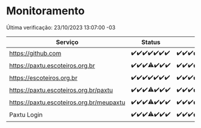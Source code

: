 # Monitoramento

Última verificação: 23/10/2023 13:07:00 -03

|Serviço|Status|Últimas 24h|
|---|---|---|
|https://github.com|<span title="2023-10-16: OK=24">✔️</span><span title="2023-10-17: OK=24">✔️</span><span title="2023-10-18: OK=24">✔️</span><span title="2023-10-19: OK=24">✔️</span><span title="2023-10-20: OK=24">✔️</span><span title="2023-10-21: OK=24">✔️</span><span title="2023-10-22: OK=17">✔️</span>|<span title="22/10/2023 14:03:00 -03 : 200">✔️</span><span title="22/10/2023 15:06:00 -03 : 200">✔️</span><span title="22/10/2023 16:05:00 -03 : 200">✔️</span><span title="22/10/2023 17:04:00 -03 : 200">✔️</span><span title="22/10/2023 18:03:00 -03 : 200">✔️</span><span title="22/10/2023 19:03:00 -03 : 200">✔️</span><span title="22/10/2023 20:04:00 -03 : 200">✔️</span><span title="22/10/2023 21:29:00 -03 : 200">✔️</span><span title="22/10/2023 22:41:00 -03 : 200">✔️</span><span title="22/10/2023 23:15:00 -03 : 200">✔️</span><span title="23/10/2023 00:06:00 -03 : 200">✔️</span><span title="23/10/2023 01:07:00 -03 : 200">✔️</span><span title="23/10/2023 02:06:00 -03 : 200">✔️</span><span title="23/10/2023 03:08:00 -03 : 200">✔️</span><span title="23/10/2023 04:06:00 -03 : 200">✔️</span><span title="23/10/2023 05:09:00 -03 : 200">✔️</span><span title="23/10/2023 06:06:00 -03 : 200">✔️</span><span title="23/10/2023 07:06:00 -03 : 200">✔️</span><span title="23/10/2023 08:03:00 -03 : 200">✔️</span><span title="23/10/2023 09:11:00 -03 : 200">✔️</span><span title="23/10/2023 10:09:00 -03 : 200">✔️</span><span title="23/10/2023 11:05:00 -03 : 200">✔️</span><span title="23/10/2023 12:06:00 -03 : 200">✔️</span><span title="23/10/2023 13:07:00 -03 : 200">✔️</span>|
|https://paxtu.escoteiros.org.br|<span title="2023-10-16: OK=24">✔️</span><span title="2023-10-17: OK=24">✔️</span><span title="2023-10-18: OK=24">✔️</span><span title="2023-10-19: OK=23, Falhas=1">⚠️</span><span title="2023-10-20: OK=24">✔️</span><span title="2023-10-21: OK=24">✔️</span><span title="2023-10-22: OK=17">✔️</span>|<span title="22/10/2023 14:03:00 -03 : 200">✔️</span><span title="22/10/2023 15:06:00 -03 : 200">✔️</span><span title="22/10/2023 16:05:00 -03 : 200">✔️</span><span title="22/10/2023 17:04:00 -03 : 200">✔️</span><span title="22/10/2023 18:03:00 -03 : 200">✔️</span><span title="22/10/2023 19:03:00 -03 : 200">✔️</span><span title="22/10/2023 20:04:00 -03 : 200">✔️</span><span title="22/10/2023 21:29:00 -03 : 200">✔️</span><span title="22/10/2023 22:41:00 -03 : 200">✔️</span><span title="22/10/2023 23:15:00 -03 : 200">✔️</span><span title="23/10/2023 00:06:00 -03 : 200">✔️</span><span title="23/10/2023 01:07:00 -03 : 200">✔️</span><span title="23/10/2023 02:06:00 -03 : 200">✔️</span><span title="23/10/2023 03:08:00 -03 : 200">✔️</span><span title="23/10/2023 04:06:00 -03 : 200">✔️</span><span title="23/10/2023 05:09:00 -03 : 200">✔️</span><span title="23/10/2023 06:06:00 -03 : 200">✔️</span><span title="23/10/2023 07:06:00 -03 : 200">✔️</span><span title="23/10/2023 08:03:00 -03 : 200">✔️</span><span title="23/10/2023 09:11:00 -03 : 200">✔️</span><span title="23/10/2023 10:09:00 -03 : 200">✔️</span><span title="23/10/2023 11:05:00 -03 : 200">✔️</span><span title="23/10/2023 12:06:00 -03 : 200">✔️</span><span title="23/10/2023 13:07:00 -03 : 200">✔️</span>|
|https://escoteiros.org.br|<span title="2023-10-16: OK=24">✔️</span><span title="2023-10-17: OK=24">✔️</span><span title="2023-10-18: OK=24">✔️</span><span title="2023-10-19: OK=24">✔️</span><span title="2023-10-20: OK=24">✔️</span><span title="2023-10-21: OK=24">✔️</span><span title="2023-10-22: OK=17">✔️</span>|<span title="22/10/2023 14:03:00 -03 : 200">✔️</span><span title="22/10/2023 15:06:00 -03 : 200">✔️</span><span title="22/10/2023 16:05:00 -03 : 200">✔️</span><span title="22/10/2023 17:04:00 -03 : 200">✔️</span><span title="22/10/2023 18:03:00 -03 : 200">✔️</span><span title="22/10/2023 19:03:00 -03 : 200">✔️</span><span title="22/10/2023 20:04:00 -03 : 200">✔️</span><span title="22/10/2023 21:29:00 -03 : 200">✔️</span><span title="22/10/2023 22:41:00 -03 : 200">✔️</span><span title="22/10/2023 23:15:00 -03 : 200">✔️</span><span title="23/10/2023 00:06:00 -03 : 200">✔️</span><span title="23/10/2023 01:07:00 -03 : 200">✔️</span><span title="23/10/2023 02:06:00 -03 : 200">✔️</span><span title="23/10/2023 03:08:00 -03 : 200">✔️</span><span title="23/10/2023 04:06:00 -03 : 200">✔️</span><span title="23/10/2023 05:09:00 -03 : 200">✔️</span><span title="23/10/2023 06:06:00 -03 : 200">✔️</span><span title="23/10/2023 07:06:00 -03 : 200">✔️</span><span title="23/10/2023 08:03:00 -03 : 200">✔️</span><span title="23/10/2023 09:11:00 -03 : 200">✔️</span><span title="23/10/2023 10:09:00 -03 : 200">✔️</span><span title="23/10/2023 11:05:00 -03 : 200">✔️</span><span title="23/10/2023 12:06:00 -03 : 200">✔️</span><span title="23/10/2023 13:07:00 -03 : 200">✔️</span>|
|https://paxtu.escoteiros.org.br/paxtu|<span title="2023-10-16: OK=24">✔️</span><span title="2023-10-17: OK=24">✔️</span><span title="2023-10-18: OK=24">✔️</span><span title="2023-10-19: OK=23, Falhas=1">⚠️</span><span title="2023-10-20: OK=24">✔️</span><span title="2023-10-21: OK=24">✔️</span><span title="2023-10-22: OK=17">✔️</span>|<span title="22/10/2023 14:03:00 -03 : 200">✔️</span><span title="22/10/2023 15:06:00 -03 : 200">✔️</span><span title="22/10/2023 16:05:00 -03 : 200">✔️</span><span title="22/10/2023 17:04:00 -03 : 200">✔️</span><span title="22/10/2023 18:03:00 -03 : 200">✔️</span><span title="22/10/2023 19:04:00 -03 : 200">✔️</span><span title="22/10/2023 20:04:00 -03 : 200">✔️</span><span title="22/10/2023 21:29:00 -03 : 200">✔️</span><span title="22/10/2023 22:42:00 -03 : 200">✔️</span><span title="22/10/2023 23:15:00 -03 : 200">✔️</span><span title="23/10/2023 00:06:00 -03 : 200">✔️</span><span title="23/10/2023 01:07:00 -03 : 200">✔️</span><span title="23/10/2023 02:06:00 -03 : 200">✔️</span><span title="23/10/2023 03:08:00 -03 : 200">✔️</span><span title="23/10/2023 04:06:00 -03 : 200">✔️</span><span title="23/10/2023 05:09:00 -03 : 200">✔️</span><span title="23/10/2023 06:06:00 -03 : 200">✔️</span><span title="23/10/2023 07:06:00 -03 : 200">✔️</span><span title="23/10/2023 08:03:00 -03 : 200">✔️</span><span title="23/10/2023 09:11:00 -03 : 200">✔️</span><span title="23/10/2023 10:09:00 -03 : 200">✔️</span><span title="23/10/2023 11:05:00 -03 : 200">✔️</span><span title="23/10/2023 12:06:00 -03 : 200">✔️</span><span title="23/10/2023 13:07:00 -03 : 200">✔️</span>|
|https://paxtu.escoteiros.org.br/meupaxtu|<span title="2023-10-16: OK=24">✔️</span><span title="2023-10-17: OK=24">✔️</span><span title="2023-10-18: OK=24">✔️</span><span title="2023-10-19: OK=23, Falhas=1">⚠️</span><span title="2023-10-20: OK=24">✔️</span><span title="2023-10-21: OK=24">✔️</span><span title="2023-10-22: OK=17">✔️</span>|<span title="22/10/2023 14:03:00 -03 : 200">✔️</span><span title="22/10/2023 15:06:00 -03 : 200">✔️</span><span title="22/10/2023 16:05:00 -03 : 200">✔️</span><span title="22/10/2023 17:04:00 -03 : 200">✔️</span><span title="22/10/2023 18:03:00 -03 : 200">✔️</span><span title="22/10/2023 19:04:00 -03 : 200">✔️</span><span title="22/10/2023 20:04:00 -03 : 200">✔️</span><span title="22/10/2023 21:29:00 -03 : 200">✔️</span><span title="22/10/2023 22:42:00 -03 : 200">✔️</span><span title="22/10/2023 23:15:00 -03 : 200">✔️</span><span title="23/10/2023 00:06:00 -03 : 200">✔️</span><span title="23/10/2023 01:07:00 -03 : 200">✔️</span><span title="23/10/2023 02:06:00 -03 : 200">✔️</span><span title="23/10/2023 03:08:00 -03 : 200">✔️</span><span title="23/10/2023 04:06:00 -03 : 200">✔️</span><span title="23/10/2023 05:09:00 -03 : 200">✔️</span><span title="23/10/2023 06:06:00 -03 : 200">✔️</span><span title="23/10/2023 07:06:00 -03 : 200">✔️</span><span title="23/10/2023 08:04:00 -03 : 200">✔️</span><span title="23/10/2023 09:11:00 -03 : 200">✔️</span><span title="23/10/2023 10:09:00 -03 : 200">✔️</span><span title="23/10/2023 11:05:00 -03 : 200">✔️</span><span title="23/10/2023 12:06:00 -03 : 200">✔️</span><span title="23/10/2023 13:07:00 -03 : 200">✔️</span>|
|Paxtu Login|<span title="2023-10-16: OK=24">✔️</span><span title="2023-10-17: OK=24">✔️</span><span title="2023-10-18: OK=24">✔️</span><span title="2023-10-19: OK=23, Falhas=1">⚠️</span><span title="2023-10-20: OK=24">✔️</span><span title="2023-10-21: OK=24">✔️</span><span title="2023-10-22: OK=17">✔️</span>|<span title="22/10/2023 14:03:00 -03 : 200">✔️</span><span title="22/10/2023 15:06:00 -03 : 200">✔️</span><span title="22/10/2023 16:05:00 -03 : 200">✔️</span><span title="22/10/2023 17:04:00 -03 : 200">✔️</span><span title="22/10/2023 18:03:00 -03 : 200">✔️</span><span title="22/10/2023 19:04:00 -03 : 200">✔️</span><span title="22/10/2023 20:04:00 -03 : 200">✔️</span><span title="22/10/2023 21:29:00 -03 : 200">✔️</span><span title="22/10/2023 22:42:00 -03 : 200">✔️</span><span title="22/10/2023 23:15:00 -03 : 200">✔️</span><span title="23/10/2023 00:06:00 -03 : 200">✔️</span><span title="23/10/2023 01:07:00 -03 : 200">✔️</span><span title="23/10/2023 02:06:00 -03 : 200">✔️</span><span title="23/10/2023 03:08:00 -03 : 200">✔️</span><span title="23/10/2023 04:06:00 -03 : 200">✔️</span><span title="23/10/2023 05:09:00 -03 : 200">✔️</span><span title="23/10/2023 06:06:00 -03 : 200">✔️</span><span title="23/10/2023 07:06:00 -03 : 200">✔️</span><span title="23/10/2023 08:04:00 -03 : 200">✔️</span><span title="23/10/2023 09:11:00 -03 : 200">✔️</span><span title="23/10/2023 10:09:00 -03 : 200">✔️</span><span title="23/10/2023 11:05:00 -03 : 200">✔️</span><span title="23/10/2023 12:06:00 -03 : 200">✔️</span><span title="23/10/2023 13:07:00 -03 : 200">✔️</span>|
